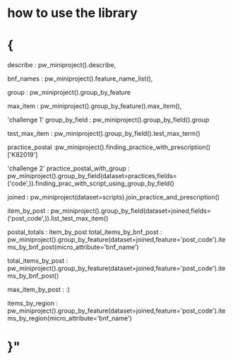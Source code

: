 # how to use the library
# {
describe : pw_miniproject().describe,

bnf_names : pw_miniproject().feature_name_list(),

group : pw_miniproject().group_by_feature

max_item : pw_miniproject().group_by_feature().max_item(),

'challenge 1' group_by_field : pw_miniproject().group_by_field().group

test_max_item : pw_miniproject().group_by_field().test_max_term()

practice_postal :pw_miniproject().finding_practice_with_prescription()['K82019']

'challenge 2' practice_postal_with_group : pw_miniproject().group_by_field(dataset=practices,fields=('code',)).finding_prac_with_script_using_group_by_field()

joined : pw_miniproject(dataset=scripts).join_practice_and_prescription()

item_by_post : pw_miniproject().group_by_field(dataset=joined,fields=('post_code',)).list_test_max_item()

postal_totals : item_by_post
total_items_by_bnf_post : pw_miniproject().group_by_feature(dataset=joined,feature='post_code').items_by_bnf_post(micro_attribute='bnf_name')

total_items_by_post : pw_miniproject().group_by_feature(dataset=joined,feature='post_code').items_by_bnf_post()

max_item_by_post : :)

items_by_region : pw_miniproject().group_by_feature(dataset=joined,feature='post_code').items_by_region(micro_attribute='bnf_name')

# }"
